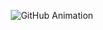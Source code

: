 <p align="center">
  <img src="https://github.com/ankitgpt18/Nudgy/blob/main/your-image.gif?raw=true" alt="GitHub Animation">
</p>
